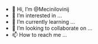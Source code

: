 - 👋 Hi, I’m @Mecinilovinij
- 👀 I’m interested in ...
- 🌱 I’m currently learning ...
- 💞️ I’m looking to collaborate on ...
- 📫 How to reach me ...

<!---
Mecinilovinij/Mecinilovinij is a ✨ special ✨ repository because its `README.md` (this file) appears on your GitHub profile.
You can click the Preview link to take a look at your changes.
--->
